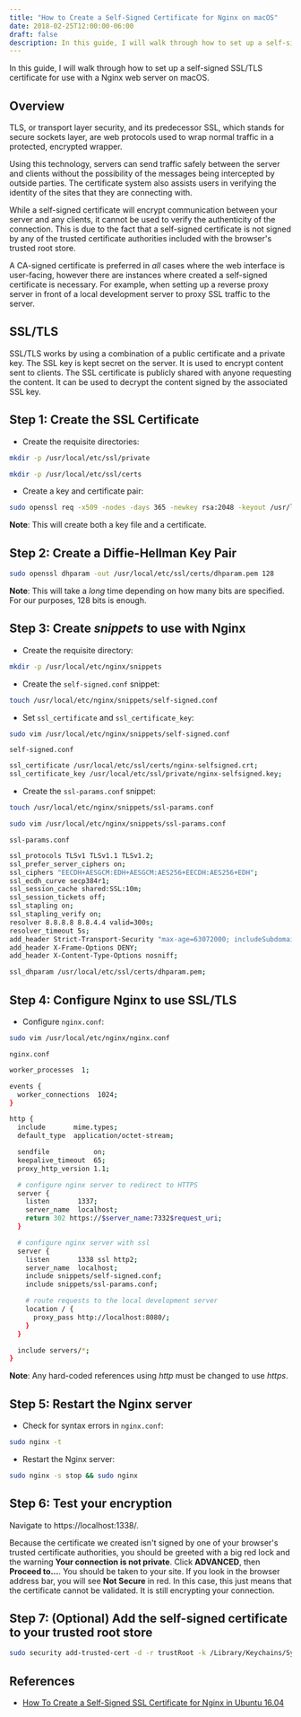 ```yaml
---
title: "How to Create a Self-Signed Certificate for Nginx on macOS"
date: 2018-02-25T12:00:00-06:00
draft: false
description: In this guide, I will walk through how to set up a self-signed SSL/TLS certificate for use with a Nginx web server on macOS.
---
```


In this guide, I will walk through how to set up a self-signed SSL/TLS certificate for use with a Nginx web server on macOS.

## Overview
TLS, or transport layer security, and its predecessor SSL, which stands for secure sockets layer, are web protocols used to wrap normal traffic in a protected, encrypted wrapper.

Using this technology, servers can send traffic safely between the server and clients without the possibility of the messages being intercepted by outside parties. The certificate system also assists users in verifying the identity of the sites that they are connecting with.

While a self-signed certificate will encrypt communication between your server and any clients, it cannot be used to verify the authenticity of the connection. This is due to the fact that a self-signed certificate is not signed by any of the trusted certificate authorities included with the browser's trusted root store.

A CA-signed certificate is preferred in *all* cases where the web interface is user-facing, however there are instances where created a self-signed certificate is necessary. For example, when setting up a reverse proxy server in front of a local development server to proxy SSL traffic to the server.

## SSL/TLS
SSL/TLS works by using a combination of a public certificate and a private key. The SSL key is kept secret on the server. It is used to encrypt content sent to clients. The SSL certificate is publicly shared with anyone requesting the content. It can be used to decrypt the content signed by the associated SSL key.

## Step 1: Create the SSL Certificate

* Create the requisite directories:

```bash
mkdir -p /usr/local/etc/ssl/private
```

```bash
mkdir -p /usr/local/etc/ssl/certs
```

* Create a key and certificate pair:

```bash
sudo openssl req -x509 -nodes -days 365 -newkey rsa:2048 -keyout /usr/local/etc/ssl/private/nginx-selfsigned.key -out /usr/local/etc/ssl/certs/nginx-selfsigned.crt
```

**Note**: This will create both a key file and a certificate.

## Step 2: Create a Diffie-Hellman Key Pair

```bash
sudo openssl dhparam -out /usr/local/etc/ssl/certs/dhparam.pem 128
```

**Note**: This will take a *long* time depending on how many bits are specified. For our purposes, 128 bits is enough.

## Step 3: Create *snippets* to use with Nginx

* Create the requisite directory:

```bash
mkdir -p /usr/local/etc/nginx/snippets
```

* Create the `self-signed.conf` snippet:

```bash
touch /usr/local/etc/nginx/snippets/self-signed.conf
```

* Set `ssl_certificate` and `ssl_certificate_key`:

```bash
sudo vim /usr/local/etc/nginx/snippets/self-signed.conf
```

`self-signed.conf`

```bash
ssl_certificate /usr/local/etc/ssl/certs/nginx-selfsigned.crt;
ssl_certificate_key /usr/local/etc/ssl/private/nginx-selfsigned.key;
```

* Create the `ssl-params.conf` snippet:

```bash
touch /usr/local/etc/nginx/snippets/ssl-params.conf
```

```bash
sudo vim /usr/local/etc/nginx/snippets/ssl-params.conf
```

`ssl-params.conf`

```bash
ssl_protocols TLSv1 TLSv1.1 TLSv1.2;
ssl_prefer_server_ciphers on;
ssl_ciphers "EECDH+AESGCM:EDH+AESGCM:AES256+EECDH:AES256+EDH";
ssl_ecdh_curve secp384r1;
ssl_session_cache shared:SSL:10m;
ssl_session_tickets off;
ssl_stapling on;
ssl_stapling_verify on;
resolver 8.8.8.8 8.8.4.4 valid=300s;
resolver_timeout 5s;
add_header Strict-Transport-Security "max-age=63072000; includeSubdomains";
add_header X-Frame-Options DENY;
add_header X-Content-Type-Options nosniff;

ssl_dhparam /usr/local/etc/ssl/certs/dhparam.pem;
```

## Step 4: Configure Nginx to use SSL/TLS

* Configure `nginx.conf`:

```bash
sudo vim /usr/local/etc/nginx/nginx.conf
```

`nginx.conf`

```bash
worker_processes  1;

events {
  worker_connections  1024;
}

http {
  include       mime.types;
  default_type  application/octet-stream;

  sendfile           on;
  keepalive_timeout  65;
  proxy_http_version 1.1;

  # configure nginx server to redirect to HTTPS
  server {
    listen       1337;
    server_name  localhost;
    return 302 https://$server_name:7332$request_uri;
  }

  # configure nginx server with ssl
  server {
    listen       1338 ssl http2;
    server_name  localhost;
    include snippets/self-signed.conf;
    include snippets/ssl-params.conf;

    # route requests to the local development server
    location / {
      proxy_pass http://localhost:8080/;
    }
  }

  include servers/*;
}
```

**Note**: Any hard-coded references using *http* must be changed to use *https*.

## Step 5: Restart the Nginx server

* Check for syntax errors in `nginx.conf`:

```bash
sudo nginx -t
```

* Restart the Nginx server:

```bash
sudo nginx -s stop && sudo nginx
```

## Step 6: Test your encryption

Navigate to https://localhost:1338/.

Because the certificate we created isn't signed by one of your browser's trusted certificate authorities, you should be greeted with a big red lock and the warning **Your connection is not private**. Click **ADVANCED**, then **Proceed to...**. You should be taken to your site. If you look in the browser address bar, you will see **Not Secure** in red. In this case, this just means that the certificate cannot be validated. It is still encrypting your connection.

## Step 7: (Optional) Add the self-signed certificate to your trusted root store

```bash
sudo security add-trusted-cert -d -r trustRoot -k /Library/Keychains/System.keychain /usr/local/etc/ssl/certs/nginx-selfsigned.crt
```

## References
* [How To Create a Self-Signed SSL Certificate for Nginx in Ubuntu 16.04](https://www.digitalocean.com/community/tutorials/how-to-create-a-self-signed-ssl-certificate-for-nginx-in-ubuntu-16-04)